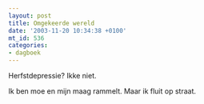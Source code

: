 ```yaml
---
layout: post
title: Omgekeerde wereld
date: '2003-11-20 10:34:38 +0100'
mt_id: 536
categories:
- dagboek
---
```

Herfstdepressie? Ikke niet.

Ik ben moe en mijn maag rammelt. Maar ik fluit op straat.
